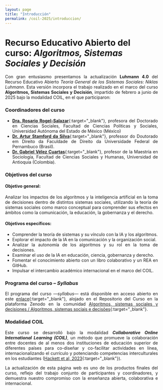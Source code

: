 ```yaml
---
layout: page
title: "Introducción"
permalink: /coil-2025/introduccion/
---
```


# Recurso Educativo Abierto del curso: *Algoritmos, Sistemas Sociales y Decisión*

<div style="text-align: justify;" markdown="1">

Con gran entusiasmo presentamos la actualización **Luhmann 4.0** del Recurso Educativo Abierto *Teoría General de los Sistemas Sociales: Niklas Luhmann*. Esta versión incorpora el trabajo realizado en el marco del curso **Algoritmos, Sistemas Sociales y Decisión**, impartido de febrero a junio de 2025 bajo la modalidad COIL, en el que participaron:

### Coordinadores del curso
- [**Dra. Rosario Rogel-Salazar**](https://orcid.org/0000-0002-6018-0635){:target="_blank"}, profesora del Doctorado en Ciencias Sociales, Facultad de Ciencias Políticas y Sociales, Universidad Autónoma del Estado de México (México)   
- [**Dr. Artur Stamford da Silva**](https://orcid.org/0000-0001-6537-2399){:target="_blank"}, professor do Doutorado em Direito da Faculdade de Direito da Universidade Federal de Pernambuco (Brasil).
- [**Dr. Gabriel Vélez Cuartas**](https://orcid.org/0000-0003-2350-4650){:target="_blank"}, profesor de la Maestría en Sociología, Facultad de Ciencias Sociales y Humanas, Universidad de Antioquia (Colombia).

### Objetivos del curso
#### Objetivo general:
Analizar los impactos de los algoritmos y la inteligencia artificial en la toma de decisiones dentro de distintos sistemas sociales, utilizando la teoría de sistemas sociales como marco conceptual para comprender sus efectos en ámbitos como la comunicación, la educación, la gobernanza y el derecho.   

#### Objetivos específicos:
- Comprender la teoría de sistemas y su vínculo con la IA y los algoritmos.  
- Explorar el impacto de la IA en la comunicación y la organización social.  
- Analizar la autonomía de los algoritmos y su rol en la toma de decisiones.  
- Examinar el uso de la IA en educación, ciencia, gobernanza y derecho.  
- Fomentar el conocimiento abierto con un libro colaborativo y un REA en GitHub.  
- Impulsar el intercambio académico internacional en el marco del COIL.   

### Programa del curso – *Syllabus*

El programa del curso *—syllabus—* está disponible en acceso abierto en este [enlace](https://zenodo.org/records/15770097){:target="_blank"}, alojado en el Repositorio del Curso en la plataforma Zenodo en la comunidad [Algoritmos, sistemas sociales y decisiones / Algoritmos, sistemas sociais e decisões](https://zenodo.org/communities/sociologiayalgoritmos/records?q=&l=list&p=1&s=10&sort=newest){:target="_blank"}.

### Modalidad COIL

Este curso se desarrolló bajo la modalidad ***Collaborative Online International Learning (COIL)***, un método que promueve la colaboración entre docentes de al menos dos instituciones de educación superior de diferentes países para co-diseñar y co-facilitar actividades en línea, internacionalizando el currículo y potenciando competencias interculturales en los estudiantes ([Hackett et al, 2023](https://doi.org/10.1007/s11528-024-01000-w){:target="_blank"}).  

La actualización de esta página web es uno de los productos finales del curso, reflejo del trabajo conjunto de participantes y coordinadores, y demuestra nuestro compromiso con la enseñanza abierta, colaborativa e internacional.  
</div>
